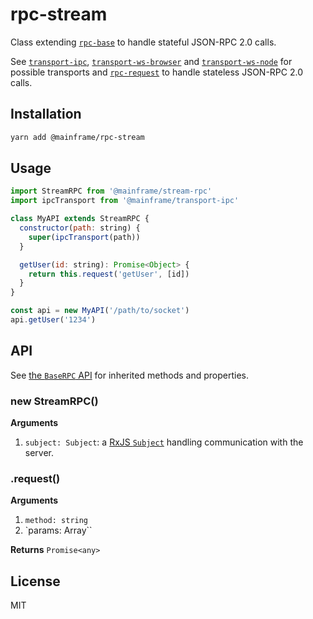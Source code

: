 # rpc-stream

Class extending [`rpc-base`](../rpc-base) to handle stateful JSON-RPC 2.0 calls.

See [`transport-ipc`](../transport-ipc), [`transport-ws-browser`](../transport-ws-browser) and [`transport-ws-node`](../transport-ws-node) for possible transports and [`rpc-request`](../rpc-request) to handle stateless JSON-RPC 2.0 calls.

## Installation

```sh
yarn add @mainframe/rpc-stream
```

## Usage

```js
import StreamRPC from '@mainframe/stream-rpc'
import ipcTransport from '@mainframe/transport-ipc'

class MyAPI extends StreamRPC {
  constructor(path: string) {
    super(ipcTransport(path))
  }

  getUser(id: string): Promise<Object> {
    return this.request('getUser', [id])
  }
}

const api = new MyAPI('/path/to/socket')
api.getUser('1234')
```

## API

See [the `BaseRPC` API](../rpc-base/README.md#api) for inherited methods and properties.

### new StreamRPC()

**Arguments**

1.  `subject: Subject`: a [RxJS `Subject`](http://reactivex.io/rxjs/class/es6/Subject.js~Subject.html) handling communication with the server.

### .request()

**Arguments**

1.  `method: string`
1.  `params: Array<any>``

**Returns** `Promise<any>`

## License

MIT
